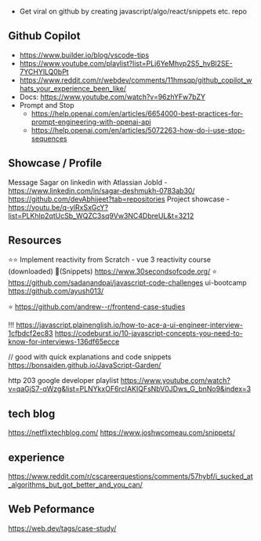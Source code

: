 - Get viral on github by creating javascript/algo/react/snippets etc. repo

## Github Copilot
- https://www.builder.io/blog/vscode-tips
- https://www.youtube.com/playlist?list=PLj6YeMhvp2S5_hvBl2SE-7YCHYlLQ0bPt
- https://www.reddit.com/r/webdev/comments/11hmsqp/github_copilot_whats_your_experience_been_like/
- Docs: https://www.youtube.com/watch?v=96zhYFw7bZY
- Prompt and Stop
    - https://help.openai.com/en/articles/6654000-best-practices-for-prompt-engineering-with-openai-api
    - https://help.openai.com/en/articles/5072263-how-do-i-use-stop-sequences

## Showcase / Profile
Message Sagar on linkedin with Atlassian JobId - https://www.linkedin.com/in/sagar-deshmukh-0783ab30/
https://github.com/devAbhijeet?tab=repositories
Project showcase - https://youtu.be/q-ylRxSxGcY?list=PLKhlp2qtUcSb_WQZC3sq9Vw3NC4DbreUL&t=3212

## Resources

⭐️⭐️ Implement reactivity from Scratch - vue 3 reactivity course (downloaded)
📜(Snippets) https://www.30secondsofcode.org/
⭐️ https://github.com/sadanandpai/javascript-code-challenges
ui-bootcamp https://github.com/ayush013/

⭐️ https://github.com/andrew--r/frontend-case-studies

!!! https://javascript.plainenglish.io/how-to-ace-a-ui-engineer-interview-1cfbdcf2ec83
https://codeburst.io/10-javascript-concepts-you-need-to-know-for-interviews-136df65ecce

// good with quick explanations and code snippets
https://bonsaiden.github.io/JavaScript-Garden/

http 203 google developer playlist
https://www.youtube.com/watch?v=qaGjS7-qWzg&list=PLNYkxOF6rcIAKIQFsNbV0JDws_G_bnNo9&index=3

## tech blog

https://netflixtechblog.com/
https://www.joshwcomeau.com/snippets/

## experience

https://www.reddit.com/r/cscareerquestions/comments/57hybf/i_sucked_at_algorithms_but_got_better_and_you_can/

## Web Peformance

https://web.dev/tags/case-study/
